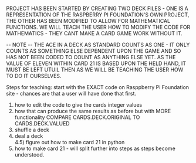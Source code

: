 PROJECT HAS BEEN STARTED BY CREATING TWO DECK FILES - ONE IS A REPRESENTATION OF THE RASPBERRY PI FOUNDATION'S OWN PROJECT, THE OTHER HAS BEEN MODIFIED TO ALLOW FOR MATHEMATICAL FUNCTIONS. WE WILL TEACH THE USER HOW TO MODIFY THE CODE FOR MATHEMATICS - THEY CANT MAKE A CARD GAME WORK WITHOUT IT.

-- NOTE -- 
    THE ACE IN A DECK AS STANDARD COUNTS AS ONE - IT ONLY COUNTS AS SOMETHING ELSE DEPENDENT UPON THE GAME AND SO HAS NOT BEEN CODED TO COUNT AS ANYTHING ELSE YET. AS THE VALUE OF ELEVEN WITHIN CARD 21 IS BASED UPON THE HELD HAND, IT MUST BE LEFT UTUIL THEN AS WE WILL BE TEACHING THE USER HOW TO DO IT OURSELVES.

Steps for teaching:
    start with the EXACT code on Rasppberry Pi Foundation site - chances are that a user will have done that first. 
1) how to edit the code to give the cards integer values
2) how that can produce the same results as before but with MORE functionality
    COMPARE CARDS.DECK.ORIGINAL TO CARDS.DECK.VALUED
3) shuffle a deck
4) deal a deck  
    4.5) figure out how to make card 21 in python
5) how to make card 21 - will split further into steps as steps become understood.
